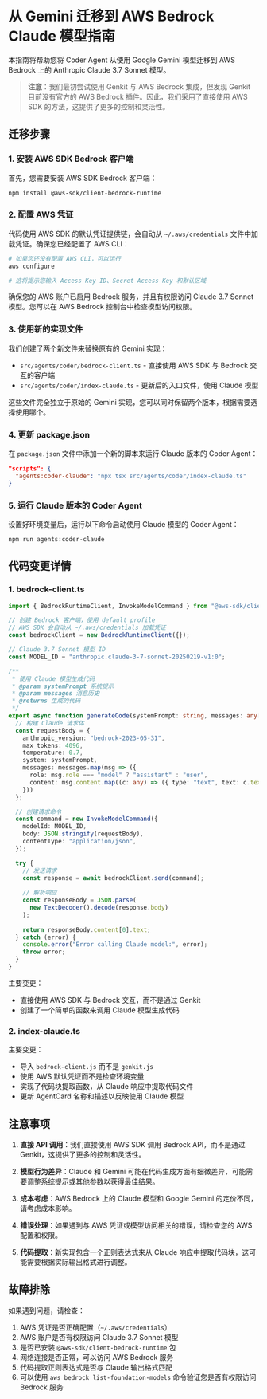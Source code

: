 # 从 Gemini 迁移到 AWS Bedrock Claude 模型指南

本指南将帮助您将 Coder Agent 从使用 Google Gemini 模型迁移到 AWS Bedrock 上的 Anthropic Claude 3.7 Sonnet 模型。

> **注意**：我们最初尝试使用 Genkit 与 AWS Bedrock 集成，但发现 Genkit 目前没有官方的 AWS Bedrock 插件。因此，我们采用了直接使用 AWS SDK 的方法，这提供了更多的控制和灵活性。

## 迁移步骤

### 1. 安装 AWS SDK Bedrock 客户端

首先，您需要安装 AWS SDK Bedrock 客户端：

```bash
npm install @aws-sdk/client-bedrock-runtime
```

### 2. 配置 AWS 凭证

代码使用 AWS SDK 的默认凭证提供链，会自动从 `~/.aws/credentials` 文件中加载凭证。确保您已经配置了 AWS CLI：

```bash
# 如果您还没有配置 AWS CLI，可以运行
aws configure

# 这将提示您输入 Access Key ID、Secret Access Key 和默认区域
```

确保您的 AWS 账户已启用 Bedrock 服务，并且有权限访问 Claude 3.7 Sonnet 模型。您可以在 AWS Bedrock 控制台中检查模型访问权限。

### 3. 使用新的实现文件

我们创建了两个新文件来替换原有的 Gemini 实现：

- `src/agents/coder/bedrock-client.ts` - 直接使用 AWS SDK 与 Bedrock 交互的客户端
- `src/agents/coder/index-claude.ts` - 更新后的入口文件，使用 Claude 模型

这些文件完全独立于原始的 Gemini 实现，您可以同时保留两个版本，根据需要选择使用哪个。

### 4. 更新 package.json

在 `package.json` 文件中添加一个新的脚本来运行 Claude 版本的 Coder Agent：

```json
"scripts": {
  "agents:coder-claude": "npx tsx src/agents/coder/index-claude.ts"
}
```

### 5. 运行 Claude 版本的 Coder Agent

设置好环境变量后，运行以下命令启动使用 Claude 模型的 Coder Agent：

```bash
npm run agents:coder-claude
```

## 代码变更详情

### 1. bedrock-client.ts

```typescript
import { BedrockRuntimeClient, InvokeModelCommand } from "@aws-sdk/client-bedrock-runtime";

// 创建 Bedrock 客户端，使用 default profile
// AWS SDK 会自动从 ~/.aws/credentials 加载凭证
const bedrockClient = new BedrockRuntimeClient({});

// Claude 3.7 Sonnet 模型 ID
const MODEL_ID = "anthropic.claude-3-7-sonnet-20250219-v1:0";

/**
 * 使用 Claude 模型生成代码
 * @param systemPrompt 系统提示
 * @param messages 消息历史
 * @returns 生成的代码
 */
export async function generateCode(systemPrompt: string, messages: any[]) {
  // 构建 Claude 请求体
  const requestBody = {
    anthropic_version: "bedrock-2023-05-31",
    max_tokens: 4096,
    temperature: 0.7,
    system: systemPrompt,
    messages: messages.map(msg => ({
      role: msg.role === "model" ? "assistant" : "user",
      content: msg.content.map((c: any) => ({ type: "text", text: c.text }))
    }))
  };

  // 创建请求命令
  const command = new InvokeModelCommand({
    modelId: MODEL_ID,
    body: JSON.stringify(requestBody),
    contentType: "application/json",
  });

  try {
    // 发送请求
    const response = await bedrockClient.send(command);
    
    // 解析响应
    const responseBody = JSON.parse(
      new TextDecoder().decode(response.body)
    );
    
    return responseBody.content[0].text;
  } catch (error) {
    console.error("Error calling Claude model:", error);
    throw error;
  }
}
```

主要变更：
- 直接使用 AWS SDK 与 Bedrock 交互，而不是通过 Genkit
- 创建了一个简单的函数来调用 Claude 模型生成代码

### 2. index-claude.ts

主要变更：
- 导入 `bedrock-client.js` 而不是 `genkit.js`
- 使用 AWS 默认凭证而不是检查环境变量
- 实现了代码块提取函数，从 Claude 响应中提取代码文件
- 更新 AgentCard 名称和描述以反映使用 Claude 模型

## 注意事项

1. **直接 API 调用**：我们直接使用 AWS SDK 调用 Bedrock API，而不是通过 Genkit，这提供了更多的控制和灵活性。

2. **模型行为差异**：Claude 和 Gemini 可能在代码生成方面有细微差异，可能需要调整系统提示或其他参数以获得最佳结果。

3. **成本考虑**：AWS Bedrock 上的 Claude 模型和 Google Gemini 的定价不同，请考虑成本影响。

4. **错误处理**：如果遇到与 AWS 凭证或模型访问相关的错误，请检查您的 AWS 配置和权限。

5. **代码提取**：新实现包含一个正则表达式来从 Claude 响应中提取代码块，这可能需要根据实际输出格式进行调整。

## 故障排除

如果遇到问题，请检查：

1. AWS 凭证是否正确配置（`~/.aws/credentials`）
2. AWS 账户是否有权限访问 Claude 3.7 Sonnet 模型
3. 是否已安装 `@aws-sdk/client-bedrock-runtime` 包
4. 网络连接是否正常，可以访问 AWS Bedrock 服务
5. 代码提取正则表达式是否与 Claude 输出格式匹配
6. 可以使用 `aws bedrock list-foundation-models` 命令验证您是否有权限访问 Bedrock 服务
